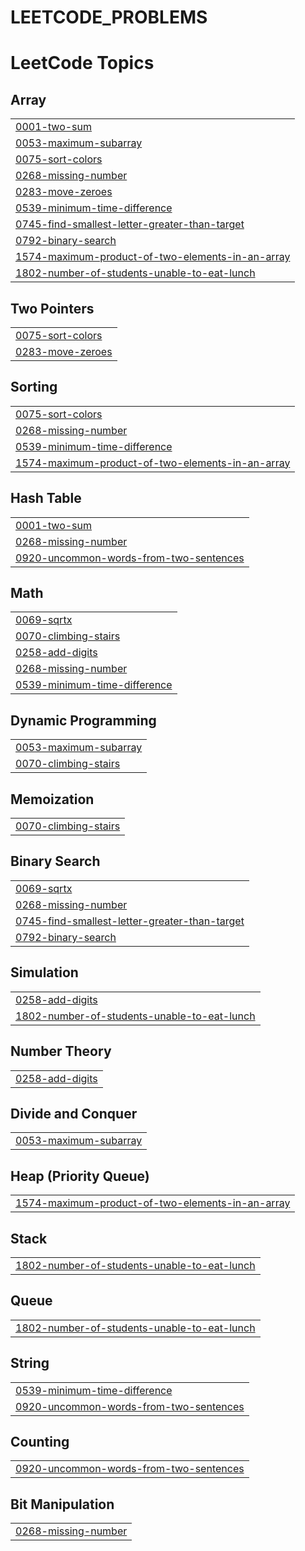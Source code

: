 # LEETCODE_PROBLEMS
<!---LeetCode Topics Start-->
# LeetCode Topics
## Array
|  |
| ------- |
| [0001-two-sum](https://github.com/BARATH-NAGARAJ/LEETCODE_PROBLEMS/tree/master/0001-two-sum) |
| [0053-maximum-subarray](https://github.com/BARATH-NAGARAJ/LEETCODE_PROBLEMS/tree/master/0053-maximum-subarray) |
| [0075-sort-colors](https://github.com/BARATH-NAGARAJ/LEETCODE_PROBLEMS/tree/master/0075-sort-colors) |
| [0268-missing-number](https://github.com/BARATH-NAGARAJ/LEETCODE_PROBLEMS/tree/master/0268-missing-number) |
| [0283-move-zeroes](https://github.com/BARATH-NAGARAJ/LEETCODE_PROBLEMS/tree/master/0283-move-zeroes) |
| [0539-minimum-time-difference](https://github.com/BARATH-NAGARAJ/LEETCODE_PROBLEMS/tree/master/0539-minimum-time-difference) |
| [0745-find-smallest-letter-greater-than-target](https://github.com/BARATH-NAGARAJ/LEETCODE_PROBLEMS/tree/master/0745-find-smallest-letter-greater-than-target) |
| [0792-binary-search](https://github.com/BARATH-NAGARAJ/LEETCODE_PROBLEMS/tree/master/0792-binary-search) |
| [1574-maximum-product-of-two-elements-in-an-array](https://github.com/BARATH-NAGARAJ/LEETCODE_PROBLEMS/tree/master/1574-maximum-product-of-two-elements-in-an-array) |
| [1802-number-of-students-unable-to-eat-lunch](https://github.com/BARATH-NAGARAJ/LEETCODE_PROBLEMS/tree/master/1802-number-of-students-unable-to-eat-lunch) |
## Two Pointers
|  |
| ------- |
| [0075-sort-colors](https://github.com/BARATH-NAGARAJ/LEETCODE_PROBLEMS/tree/master/0075-sort-colors) |
| [0283-move-zeroes](https://github.com/BARATH-NAGARAJ/LEETCODE_PROBLEMS/tree/master/0283-move-zeroes) |
## Sorting
|  |
| ------- |
| [0075-sort-colors](https://github.com/BARATH-NAGARAJ/LEETCODE_PROBLEMS/tree/master/0075-sort-colors) |
| [0268-missing-number](https://github.com/BARATH-NAGARAJ/LEETCODE_PROBLEMS/tree/master/0268-missing-number) |
| [0539-minimum-time-difference](https://github.com/BARATH-NAGARAJ/LEETCODE_PROBLEMS/tree/master/0539-minimum-time-difference) |
| [1574-maximum-product-of-two-elements-in-an-array](https://github.com/BARATH-NAGARAJ/LEETCODE_PROBLEMS/tree/master/1574-maximum-product-of-two-elements-in-an-array) |
## Hash Table
|  |
| ------- |
| [0001-two-sum](https://github.com/BARATH-NAGARAJ/LEETCODE_PROBLEMS/tree/master/0001-two-sum) |
| [0268-missing-number](https://github.com/BARATH-NAGARAJ/LEETCODE_PROBLEMS/tree/master/0268-missing-number) |
| [0920-uncommon-words-from-two-sentences](https://github.com/BARATH-NAGARAJ/LEETCODE_PROBLEMS/tree/master/0920-uncommon-words-from-two-sentences) |
## Math
|  |
| ------- |
| [0069-sqrtx](https://github.com/BARATH-NAGARAJ/LEETCODE_PROBLEMS/tree/master/0069-sqrtx) |
| [0070-climbing-stairs](https://github.com/BARATH-NAGARAJ/LEETCODE_PROBLEMS/tree/master/0070-climbing-stairs) |
| [0258-add-digits](https://github.com/BARATH-NAGARAJ/LEETCODE_PROBLEMS/tree/master/0258-add-digits) |
| [0268-missing-number](https://github.com/BARATH-NAGARAJ/LEETCODE_PROBLEMS/tree/master/0268-missing-number) |
| [0539-minimum-time-difference](https://github.com/BARATH-NAGARAJ/LEETCODE_PROBLEMS/tree/master/0539-minimum-time-difference) |
## Dynamic Programming
|  |
| ------- |
| [0053-maximum-subarray](https://github.com/BARATH-NAGARAJ/LEETCODE_PROBLEMS/tree/master/0053-maximum-subarray) |
| [0070-climbing-stairs](https://github.com/BARATH-NAGARAJ/LEETCODE_PROBLEMS/tree/master/0070-climbing-stairs) |
## Memoization
|  |
| ------- |
| [0070-climbing-stairs](https://github.com/BARATH-NAGARAJ/LEETCODE_PROBLEMS/tree/master/0070-climbing-stairs) |
## Binary Search
|  |
| ------- |
| [0069-sqrtx](https://github.com/BARATH-NAGARAJ/LEETCODE_PROBLEMS/tree/master/0069-sqrtx) |
| [0268-missing-number](https://github.com/BARATH-NAGARAJ/LEETCODE_PROBLEMS/tree/master/0268-missing-number) |
| [0745-find-smallest-letter-greater-than-target](https://github.com/BARATH-NAGARAJ/LEETCODE_PROBLEMS/tree/master/0745-find-smallest-letter-greater-than-target) |
| [0792-binary-search](https://github.com/BARATH-NAGARAJ/LEETCODE_PROBLEMS/tree/master/0792-binary-search) |
## Simulation
|  |
| ------- |
| [0258-add-digits](https://github.com/BARATH-NAGARAJ/LEETCODE_PROBLEMS/tree/master/0258-add-digits) |
| [1802-number-of-students-unable-to-eat-lunch](https://github.com/BARATH-NAGARAJ/LEETCODE_PROBLEMS/tree/master/1802-number-of-students-unable-to-eat-lunch) |
## Number Theory
|  |
| ------- |
| [0258-add-digits](https://github.com/BARATH-NAGARAJ/LEETCODE_PROBLEMS/tree/master/0258-add-digits) |
## Divide and Conquer
|  |
| ------- |
| [0053-maximum-subarray](https://github.com/BARATH-NAGARAJ/LEETCODE_PROBLEMS/tree/master/0053-maximum-subarray) |
## Heap (Priority Queue)
|  |
| ------- |
| [1574-maximum-product-of-two-elements-in-an-array](https://github.com/BARATH-NAGARAJ/LEETCODE_PROBLEMS/tree/master/1574-maximum-product-of-two-elements-in-an-array) |
## Stack
|  |
| ------- |
| [1802-number-of-students-unable-to-eat-lunch](https://github.com/BARATH-NAGARAJ/LEETCODE_PROBLEMS/tree/master/1802-number-of-students-unable-to-eat-lunch) |
## Queue
|  |
| ------- |
| [1802-number-of-students-unable-to-eat-lunch](https://github.com/BARATH-NAGARAJ/LEETCODE_PROBLEMS/tree/master/1802-number-of-students-unable-to-eat-lunch) |
## String
|  |
| ------- |
| [0539-minimum-time-difference](https://github.com/BARATH-NAGARAJ/LEETCODE_PROBLEMS/tree/master/0539-minimum-time-difference) |
| [0920-uncommon-words-from-two-sentences](https://github.com/BARATH-NAGARAJ/LEETCODE_PROBLEMS/tree/master/0920-uncommon-words-from-two-sentences) |
## Counting
|  |
| ------- |
| [0920-uncommon-words-from-two-sentences](https://github.com/BARATH-NAGARAJ/LEETCODE_PROBLEMS/tree/master/0920-uncommon-words-from-two-sentences) |
## Bit Manipulation
|  |
| ------- |
| [0268-missing-number](https://github.com/BARATH-NAGARAJ/LEETCODE_PROBLEMS/tree/master/0268-missing-number) |
<!---LeetCode Topics End-->